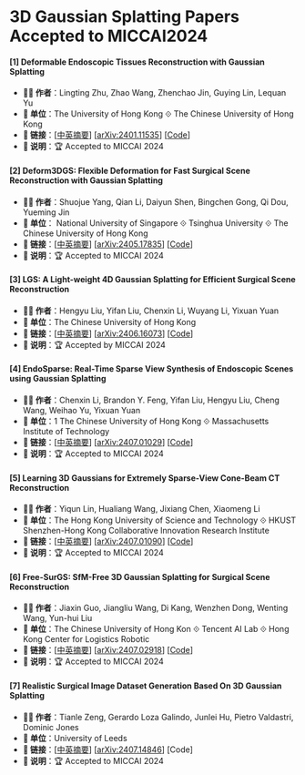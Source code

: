 # 3D Gaussian Splatting Papers Accepted to MICCAI2024

#### [1] Deformable Endoscopic Tissues Reconstruction with Gaussian Splatting
- **🧑‍🔬 作者**：Lingting Zhu, Zhao Wang, Zhenchao Jin, Guying Lin, Lequan Yu
- **🏫 单位**：The University of Hong Kong ⟐  The Chinese University of Hong Kong
- **🔗 链接**：[[中英摘要](./abs/2401.11535.md)] [[arXiv:2401.11535](https://arxiv.org/abs/2401.11535)] [[Code](https://github.com/HKU-MedAI/EndoGS)]
- **📝 说明**：🏆 Accepted to MICCAI 2024

#### [2] Deform3DGS: Flexible Deformation for Fast Surgical Scene Reconstruction with Gaussian Splatting
- **🧑‍🔬 作者**：Shuojue Yang, Qian Li, Daiyun Shen, Bingchen Gong, Qi Dou, Yueming Jin
- **🏫 单位**： National University of Singapore ⟐ Tsinghua University ⟐ The Chinese University of Hong Kong
- **🔗 链接**：[[中英摘要](./abs/2405.17835.md)] [[arXiv:2405.17835](https://arxiv.org/abs/2405.17835)] [[Code](https://github.com/jinlab-imvr/Deform3DGS)]
- **📝 说明**：🏆 Accepted to MICCAI 2024

#### [3] LGS: A Light-weight 4D Gaussian Splatting for Efficient Surgical Scene Reconstruction
- **🧑‍🔬 作者**：Hengyu Liu, Yifan Liu, Chenxin Li, Wuyang Li, Yixuan Yuan
- **🏫 单位**：The Chinese University of Hong Kong
- **🔗 链接**：[[中英摘要](./abs/2406.16073.md)] [[arXiv:2406.16073](https://arxiv.org/abs/2406.16073)] [[Code](https://github.com/CUHK-AIM-Group/LGS)]
- **📝 说明**：🏆 Accepted by MICCAI 2024

#### [4] EndoSparse: Real-Time Sparse View Synthesis of Endoscopic Scenes using Gaussian Splatting
- **🧑‍🔬 作者**：Chenxin Li, Brandon Y. Feng, Yifan Liu, Hengyu Liu, Cheng Wang, Weihao Yu, Yixuan Yuan
- **🏫 单位**：1 The Chinese University of Hong Kong ⟐ Massachusetts Institute of Technology
- **🔗 链接**：[[中英摘要](./abs/2407.01029.md)] [[arXiv:2407.01029](https://arxiv.org/abs/2407.01029)] [[Code](https://github.com/CUHK-AIM-Group/EndoSparse)]
- **📝 说明**：🏆 Accepted to MICCAI 2024

#### [5] Learning 3D Gaussians for Extremely Sparse-View Cone-Beam CT Reconstruction
- **🧑‍🔬 作者**：Yiqun Lin, Hualiang Wang, Jixiang Chen, Xiaomeng Li
- **🏫 单位**：The Hong Kong University of Science and Technology ⟐ HKUST Shenzhen-Hong Kong Collaborative Innovation Research
Institute
- **🔗 链接**：[[中英摘要](./abs/2407.01090.md)] [[arXiv:2407.01090](https://arxiv.org/abs/2407.01090)] [[Code](https://github.com/xmed-lab/DIF-Gaussian)]
- **📝 说明**：🏆 Accepted to MICCAI 2024

#### [6] Free-SurGS: SfM-Free 3D Gaussian Splatting for Surgical Scene Reconstruction
- **🧑‍🔬 作者**：Jiaxin Guo, Jiangliu Wang, Di Kang, Wenzhen Dong, Wenting Wang, Yun-hui Liu
- **🏫 单位**：The Chinese University of Hong Kon ⟐  Tencent AI Lab ⟐ Hong Kong Center for Logistics Robotic
- **🔗 链接**：[[中英摘要](./abs/2407.02918.md)] [[arXiv:2407.02918](https://arxiv.org/abs/2407.02918)] [[Code](https://github.com/wrld/Free-SurGS)]
- **📝 说明**：🏆 Accepted to MICCAI 2024

#### [7] Realistic Surgical Image Dataset Generation Based On 3D Gaussian Splatting
- **🧑‍🔬 作者**：Tianle Zeng, Gerardo Loza Galindo, Junlei Hu, Pietro Valdastri, Dominic Jones
- **🏫 单位**：University of Leeds
- **🔗 链接**：[[中英摘要](./abs/2407.14846.md)] [[arXiv:2407.14846](https://arxiv.org/abs/2407.14846)] [Code]
- **📝 说明**：🏆 Accepted to MICCAI 2024
